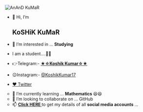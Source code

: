 ![AnAnD KuMaR](https://telegra.ph/file/4c3f4c1b8371f0e6d5d88.jpg)

- 👋 Hi, I’m <h2> KoSHiK KuMaR </h2>

- 👀 I’m interested in ... <b> Studying </b>

- I am a student....👨‍🎓

- 👉Telegram:- <a href=https://telegram.dog/KoshikKumar17> <b> ★☆Koshik Kumar☆★ </b> </a>

- 😉Instagram:- <a href=https://instagram.com/KoshikKumar17> @KoshikKumar17 </a>

- [♥️ Twitter](https://twitter.com/KoshikKumar20)

<ul type="circle">
<li>🌱 I’m currently learning ... <b> Mathematics </b> 😆😆</li>
<li>💞️ I’m looking to collaborate on ... GitHub</li>
<li>📫 <b> <A href=https://telegra.ph/My-InFO-07-31> Click HERE </a> </b> to get my details of all <b> social media accounts </b> ...</li>
</ul>
<!---
Anand-AK-edx17/Anand-AK-edx17 is a ✨ special ✨ repository because its `README.md` (this file) appears on your GitHub profile.
You can click the Preview link to take a look at your changes.
--->

